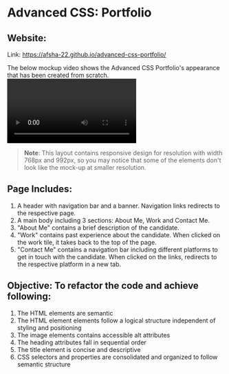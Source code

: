 # Advanced CSS: Portfolio

## Website:

Link: https://afsha-22.github.io/advanced-css-portfolio/

The below mockup video shows the Advanced CSS Portfolio's appearance that has been created from scratch.
![Afsha's Advanced CSS Portfolio](./assets/images/MockUp.mov)

> **Note**: This layout contains responsive design for resolution with width 768px and 992px, so you may notice that some of the elements don't look like the mock-up at smaller resolution.

## Page Includes:

1. A header with navigation bar and a banner. Navigation links redirects to the respective page.
2. A main body including 3 sections: About Me, Work and Contact Me.
3. "About Me" contains a brief description of the candidate.
4. "Work" contains past experience about the candidate. When clicked on the work tile, it takes back to the top of the page.
5. "Contact Me" contains a navigation bar including different platforms to get in touch with the candidate. When clicked on the links, redirects to the respective platform in a new tab.

## Objective: To refactor the code and achieve following:

1.  The HTML elements are semantic
2.  The HTML element elements follow a logical structure independent of styling and positioning
3.  The image elements contains accessible alt attributes
4.  The heading attributes fall in sequential order
5.  The title element is concise and descriptive
6.  CSS selectors and properties are consolidated and organized to follow semantic structure
